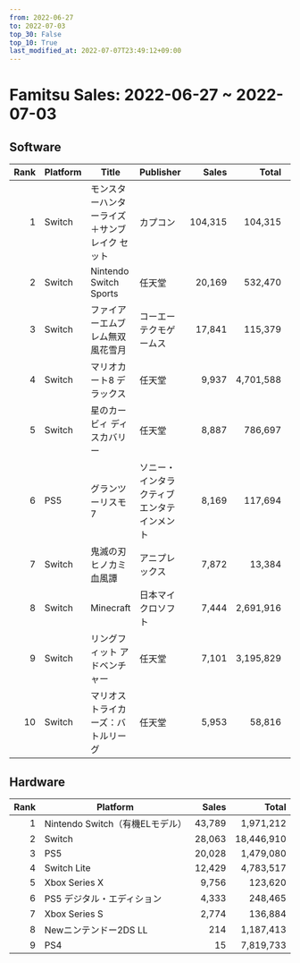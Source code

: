 ```yaml
---
from: 2022-06-27
to: 2022-07-03
top_30: False
top_10: True
last_modified_at: 2022-07-07T23:49:12+09:00
---
```

# Famitsu Sales: 2022-06-27 ~ 2022-07-03
## Software
| Rank | Platform | Title | Publisher | Sales | Total | Rate | New |
| -: | -- | -- | -- | -: | -: | -: | -- |
| 1 | Switch | モンスターハンターライズ＋サンブレイク セット | カプコン | 104,315 | 104,315 |  | **New** |
| 2 | Switch | Nintendo Switch Sports | 任天堂 | 20,169 | 532,470 |  |  |
| 3 | Switch | ファイアーエムブレム無双 風花雪月 | コーエーテクモゲームス | 17,841 | 115,379 |  |  |
| 4 | Switch | マリオカート8 デラックス | 任天堂 | 9,937 | 4,701,588 |  |  |
| 5 | Switch | 星のカービィ ディスカバリー | 任天堂 | 8,887 | 786,697 |  |  |
| 6 | PS5 | グランツーリスモ7 | ソニー・インタラクティブエンタテインメント | 8,169 | 117,694 |  |  |
| 7 | Switch | 鬼滅の刃 ヒノカミ血風譚 | アニプレックス | 7,872 | 13,384 |  |  |
| 8 | Switch | Minecraft | 日本マイクロソフト | 7,444 | 2,691,916 |  |  |
| 9 | Switch | リングフィット アドベンチャー | 任天堂 | 7,101 | 3,195,829 |  |  |
| 10 | Switch | マリオストライカーズ：バトルリーグ | 任天堂 | 5,953 | 58,816 |  |  |

## Hardware
| Rank | Platform | Sales | Total |
| -: | -- | -: | -: |
| 1 | Nintendo Switch（有機ELモデル） | 43,789 | 1,971,212 |
| 2 | Switch | 28,063 | 18,446,910 |
| 3 | PS5 | 20,028 | 1,479,080 |
| 4 | Switch Lite | 12,429 | 4,783,517 |
| 5 | Xbox Series X | 9,756 | 123,620 |
| 6 | PS5 デジタル・エディション | 4,333 | 248,465 |
| 7 | Xbox Series S | 2,774 | 136,884 |
| 8 | Newニンテンドー2DS LL | 214 | 1,187,413 |
| 9 | PS4 | 15 | 7,819,733 |